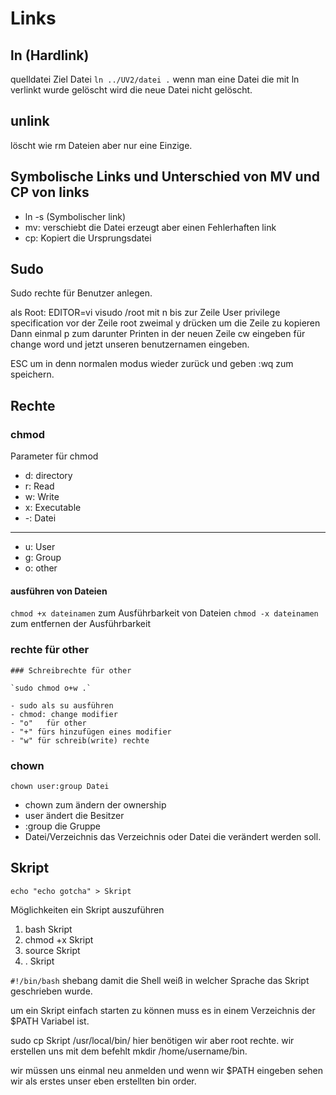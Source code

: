 # Links

## ln (Hardlink)

 quelldatei Ziel Datei
`ln ../UV2/datei .`
wenn man eine Datei die mit ln verlinkt wurde gelöscht wird die neue Datei nicht gelöscht.

## unlink

löscht wie rm Dateien aber nur eine Einzige.

## Symbolische Links und  Unterschied von MV und CP von links

- ln -s (Symbolischer link)
- mv:  verschiebt die Datei erzeugt aber einen Fehlerhaften link
- cp:  Kopiert die Ursprungsdatei

## Sudo

Sudo rechte für Benutzer anlegen.

als Root: EDITOR=vi visudo
/root
mit n bis zur Zeile User privilege specification
vor der Zeile root zweimal y drücken um die Zeile zu kopieren
Dann einmal p zum darunter Printen
in der neuen Zeile cw eingeben für change word und jetzt unseren benutzernamen eingeben.

ESC um in denn normalen modus wieder zurück und geben :wq zum speichern.

## Rechte

### chmod

Parameter für chmod

- d: directory
- r: Read
- w: Write
- x: Executable
- -: Datei

- --

- u: User
- g: Group
- o: other

#### ausführen von Dateien

`chmod +x dateinamen` zum Ausführbarkeit von Dateien
`chmod -x dateinamen` zum entfernen der Ausführbarkeit

### rechte für other

    ### Schreibrechte für other

    `sudo chmod o+w .`

    - sudo als su ausführen
    - chmod: change modifier
    - "o"   für other
    - "+" fürs hinzufügen eines modifier
    - "w" für schreib(write) rechte

### chown

`chown user:group Datei`

- chown zum ändern der ownership
- user ändert die Besitzer
- :group die Gruppe
- Datei/Verzeichnis das Verzeichnis oder Datei die verändert werden soll.

## Skript

`echo "echo gotcha" > Skript`

Möglichkeiten ein Skript auszuführen

1. bash Skript
2. chmod +x Skript
3. source Skript
4. . Skript

`#!/bin/bash` shebang damit die Shell weiß in welcher Sprache das Skript geschrieben wurde.

um ein Skript einfach starten zu können muss es in einem Verzeichnis der $PATH Variabel ist.

sudo cp Skript /usr/local/bin/ hier benötigen wir aber root rechte.
wir erstellen uns mit dem befehlt mkdir /home/username/bin.

wir müssen uns einmal neu anmelden und wenn wir $PATH eingeben sehen wir als erstes unser eben erstellten bin order.
